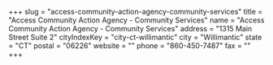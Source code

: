 +++
slug = "access-community-action-agency-community-services"
title = "Access Community Action Agency - Community Services"
name = "Access Community Action Agency - Community Services"
address = "1315 Main Street Suite 2"
cityIndexKey = "city-ct-willimantic"
city = "Willimantic"
state = "CT"
postal = "06226"
website = ""
phone = "860-450-7487"
fax = ""
+++
